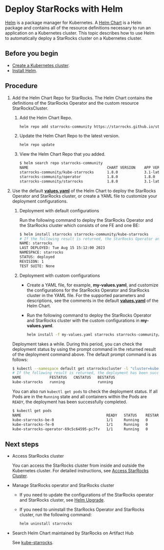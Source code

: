 # Deploy StarRocks with Helm

[Helm](https://helm.sh/) is a package manager for Kubernetes. A [Helm Chart](https://helm.sh/docs/topics/charts/) is a Helm package and contains all of the resource definitions necessary to run an application on a Kubernetes cluster. This topic describes how to use Helm to automatically deploy a StarRocks cluster on a Kubernetes cluster.

## Before you begin

- [Create a Kubernetes cluster](./sr_operator.md#create-kubernetes-cluster).
- [Install Helm](https://helm.sh/docs/intro/quickstart/).

## Procedure

1. Add the Helm Chart Repo for StarRocks. The Helm Chart contains the definitions of the StarRocks Operator and the custom resource StarRocksCluster.
   1. Add the Helm Chart Repo.

      ```Bash
      helm repo add starrocks-community https://starrocks.github.io/starrocks-kubernetes-operator
      ```

   2. Update the Helm Chart Repo to the latest version.

      ```Bash
      helm repo update
      ```

   3. View the Helm Chart Repo that you added.

      ```Bash
      $ helm search repo starrocks-community
      NAME                                    CHART VERSION    APP VERSION  DESCRIPTION
      starrocks-community/kube-starrocks      1.8.0            3.1-latest   kube-starrocks includes two subcharts, starrock...
      starrocks-community/operator            1.8.0            1.8.0        A Helm chart for StarRocks operator
      starrocks-community/starrocks           1.8.0            3.1-latest   A Helm chart for StarRocks cluster
      ```

2. Use the default **[values.yaml](https://github.com/StarRocks/starrocks-kubernetes-operator/blob/main/helm-charts/charts/kube-starrocks/values.yaml)** of the Helm Chart to deploy the StarRocks Operator and StarRocks cluster, or create a YAML file to customize your deployment configurations.
   1. Deployment with default configurations

      Run the following command to deploy the StarRocks Operator and the StarRocks cluster which consists of one FE and one BE:

      ```Bash
      $ helm install starrocks starrocks-community/kube-starrocks
      # If the following result is returned, the StarRocks Operator and StarRocks cluster are being deployed.
      NAME: starrocks
      LAST DEPLOYED: Tue Aug 15 15:12:00 2023
      NAMESPACE: starrocks
      STATUS: deployed
      REVISION: 1
      TEST SUITE: None
      ```

   2. Deployment with custom configurations
      - Create a YAML file, for example, **my-values.yaml**, and customize the configurations for the StarRocks Operator and StarRocks cluster in the YAML file. For the supported parameters and descriptions, see the comments in the default **[values.yaml](https://github.com/StarRocks/starrocks-kubernetes-operator/blob/main/helm-charts/charts/kube-starrocks/values.yaml)** of the Helm Chart.
      - Run the following command to deploy the StarRocks Operator and StarRocks cluster with the custom configurations in **my-values.yaml**.

        ```Bash
        helm install -f my-values.yaml starrocks starrocks-community/kube-starrocks
        ```

    Deployment takes a while. During this period, you can check the deployment status by using the prompt command in the returned result of the deployment command above. The default prompt command is as follows:

    ```Bash
    $ kubectl --namespace default get starrockscluster -l "cluster=kube-starrocks"
    # If the following result is returned, the deployment has been successfully completed.
    NAME             FESTATUS   CNSTATUS   BESTATUS
    kube-starrocks   running               running
    ```

    You can also run `kubectl get pods` to check the deployment status. If all Pods are in the `Running` state and all containers within the Pods are `READY`, the deployment has been successfully completed.

    ```Bash
    $ kubectl get pods
    NAME                                       READY   STATUS    RESTARTS   AGE
    kube-starrocks-be-0                        1/1     Running   0          2m50s
    kube-starrocks-fe-0                        1/1     Running   0          4m31s
    kube-starrocks-operator-69c5c64595-pc7fv   1/1     Running   0          4m50s
    ```

## Next steps

- Access StarRocks cluster

  You can access the StarRocks cluster from inside and outside the Kubernetes cluster. For detailed instructions, see [Access StarRocks Cluster](./sr_operator.md#access-starrocks-cluster).

- Manage StarRocks operator and StarRocks cluster

  - If you need to update the configurations of the StarRocks operator and StarRocks cluster, see [Helm Upgrade](https://helm.sh/docs/helm/helm_upgrade/).
  - If you need to uninstall the StarRocks Operator and StarRocks cluster, run the following command:

    ```bash
    helm uninstall starrocks
    ```

- Search Helm Chart maintained by StarRocks on Artifact Hub

  See  [kube-starrocks](https://artifacthub.io/packages/helm/kube-starrocks/kube-starrocks).
